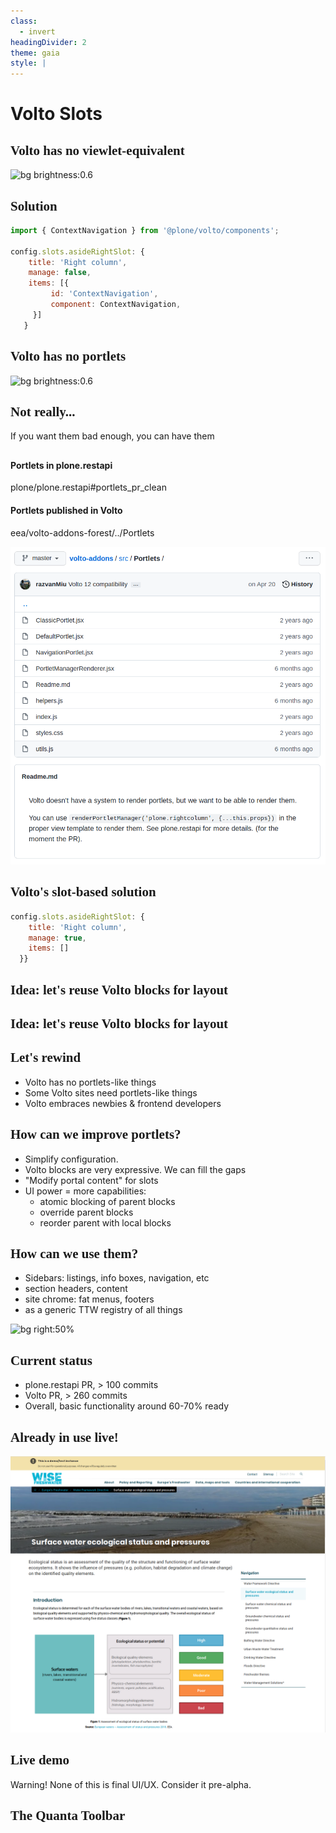 ```yaml
---
class:
  - invert
headingDivider: 2
theme: gaia
style: |
---
```

<style>
  .hljs-name {
    color: #7ee787 !important;
  }

  .hljs-tag {
    color: #79c0ff !important;
  }

  h2 {
    font-family: serif;
  }
  section.leftbg h2 {
    text-align: left !important;
  }

  .leftbg h2 {
  }

  section {
    font-size: 1.6rem;
  }
  section.invert {
    --color-background: #175E58!important;
    padding: 2em 3em !important;
  }

  section code {
    color: #c9d1d9 !important;
    background: #161b22 !important;
  }
  img {
    max-height: 80vh;
    max-width: 100%;
    text-align: center;
  }
  a { color: white }
</style>
<!-- _class: lead invert

backgroundImage: linear-gradient(to bottom, #175E58, #29A399)
-->
# Volto Slots

## Volto has no viewlet-equivalent

![bg brightness:0.6](https://images.unsplash.com/photo-1611329857570-f02f340e7378?ixlib=rb-1.2.1&ixid=MnwxMjA3fDB8MHxwaG90by1wYWdlfHx8fGVufDB8fHx8&auto=format&fit=crop&w=1170&q=80)

<!-- _class: lead invert -->

<!-- Problem -->

## Solution

```jsx
import { ContextNavigation } from '@plone/volto/components';

config.slots.asideRightSlot: {
    title: 'Right column',
    manage: false,
    items: [{
         id: 'ContextNavigation',
         component: ContextNavigation,
     }]
   }
```

## Volto has no portlets

![bg brightness:0.6](https://images.unsplash.com/photo-1611329857570-f02f340e7378?ixlib=rb-1.2.1&ixid=MnwxMjA3fDB8MHxwaG90by1wYWdlfHx8fGVufDB8fHx8&auto=format&fit=crop&w=1170&q=80)

<!-- Problem -->
<!-- _class: lead invert -->

## Not really...

If you want them bad enough, you can have them

##

#### Portlets in plone.restapi

plone/plone.restapi#portlets_pr_clean

#### Portlets published in Volto

eea/volto-addons-forest/../Portlets

![bg right:50% 90%](./statics/volto-addons-portlets.png)

## Volto's slot-based solution

```jsx
config.slots.asideRightSlot: {
    title: 'Right column',
    manage: true,
    items: []
  }}
```
<!--
Notice the "manage:true"
-->

## Idea: let's reuse Volto blocks for layout

<!-- _class: lead invert -->

<!--
Now, I'm not gonna defend one website design over another. As much as I like to
get myself involved in everything, I have to admit I'm not a designer. I'm
actually a backend developer who invaded the frontend domain.

Back in 2003-2004 when I've started working with Zope and Plone, I was working
with my wife for an NGO and in those days, Plone was almost the final face of
our websites. You could just take default Plone, tweak the styling, add a logo,
add a few specific portlets, like newsletter signup, news, whatever and call it
a day.

And that Plone use case I think should still be supported by the future Plone.
Small websites, large intranet, Plone was able to shape itself into any of
that. We make our money today from consultancy with Plone, but I wish that we
don't forget those that we don't see, the ones that are not strong developers
and just treat Plone and hopefully Plone 6 with Volto, as the final product.

Side note, after all these years of watching the Plone community, I'm still
amazed when I see new people coming to the Plone community forum. Is there
still interest in small instalations of Plone, or did we become something where
you need to dump at least 100k just to get the basics running?

I hope with Erico's recent work and Volto's seamless mode we might get to
a place where we can look at Volto and have it be almost be a final product.
There is certainly a sweet spot between Gutenberg's full page layout
customizability and Plone's strong classic CMS roots, somewhere where Volto can
be positioned. And I'm extremely grateful to all the guys at Kitconcept and
those that worked on Volto so far, for placing UX and user friendliness as
a top priority. It is a continuation of Alex Limi's work and it's staying true
to the core Plone traits and values.

-->

## Idea: let's reuse Volto blocks for layout

<!-- _class: lead invert -->

<!--
Thinking back to Nicola's Sustainable Web presentation, you know, we've used
the same office computers for many years, but when we started to work with
Volto we've had to upgrade all computers, just to keep with up webpack bundling
speeds. Yes, we are the developed world, but are we building a product that is
designed only for the developed world type of developers?

Now, I like to think that there's a place for more control over the site
layout in Volto. I've seen already many times the lifecycle of many website:
they get created, a ton of effort and money is spent at their creation, then
they're abandoned into the hands of content creators and website managers. If
we don't provide tools for these people to have at least a bit of chance of
pushing a website forward, on their own, we're basically delivering stillborns:
websites already dead by the time they're launched.

And portlets are not even a presentational thing, they're "inheritable bits of
content or miniapps". The portlet term, at its roots, was a way of running
separate apps, inside the same engine, right? I see Volto blocks as
a derivative of that idea. And we all have these on all of our websites, from
top level menus, footers, message boxes, etc. Do we want to always push these
things in the developer hands, or can we let website administrators handle
some of these? Fortunately, for top-level dropdown menu and footers we already
have nice solutions provided by products from RedTurtles.

So, yes, let's see if we can reuse the Volto blocks as an engine for "layout
things".
-->

<!---In my work I tend to deal with websites that value the quality of the
information over presentation. They're the types of websites that Google uses
to give you a direct answer to your question. They usually work on mobile
screens just fine, yet over 90% of visits come from the desktop.
-->

## Let's rewind

* Volto has no portlets-like things
* Some Volto sites need portlets-like things
* Volto embraces newbies & frontend developers

<!--

-[tibi:next]
The portlets themselves are a great concept.

-[tibi:next]
Not every project needs them, but
it's good to have them in the "arsenal".

-[tibi:next]
With Volto we're trying to empower the frontend developers, so people with no
knowledge of Plone can make a significant contributions to Plone
projects. With Volto it is actually possible for someone with almost 0 Plone
"backend" knowledge to create and develop a real project.
-->

## How can we improve portlets?

* Simplify configuration.
* Volto blocks are very expressive. We can fill the gaps
* "Modify portal content" for slots
* UI power = more capabilities:
  - atomic blocking of parent blocks
  - override parent blocks
  - reorder parent with local blocks

<!--
What can we do to improve the portlet story? These are the propositions of the
slots:

- Simplify configuration of slots. That's just 2 lines of JSON configuration in
  Volto
- reuse the existing Volto blocks as portlets
- Cover missing gaps with new dedicated Volto blocks, such as navigation
- Allow selectively managing slots as content, editable with the `Modify
  portal content` permission.
- Having Volto and React power, it's easier to create UI that expresses more
  complex scenarios:
    - atomic blocking of inherited blocks, instead of all or nothing
    - create local copies of blocks
    - mix order of "local" and inherited blocks
-->

## How can we use them?

- Sidebars: listings, info boxes, navigation, etc
- section headers, content
- site chrome: fat menus, footers
- as a generic TTW registry of all things

<!--
What can we do with them?

- sidebars: info boxes, navigation, etc
- "fat menus".
- section headers, content
- footers
- Wild scenarios, such as using the slots endpoint as a registry for site-wide
  configuration. A "TTW block designer" could use the slots as a storage for
  presets.
-->

![bg right:50%](https://images.unsplash.com/photo-1513002749550-c59d786b8e6c?ixid=MnwxMjA3fDB8MHxwaG90by1wYWdlfHx8fGVufDB8fHx8&ixlib=rb-1.2.1&auto=format&fit=crop&w=774&q=80)

## Current status

- plone.restapi PR, > 100 commits
- Volto PR, > 260 commits
- Overall, basic functionality around 60-70% ready

## Already in use live!

![bg right:70% 89%](./statics/wise-freshwater.png)

<!--
https://demo-freshwater.eea.europa.eu/europe-freshwater/water-framework-directive/surface-water-ecological-status-pressures
-->

## Live demo

Warning! None of this is final UI/UX. Consider it pre-alpha.

## The Quanta Toolbar

